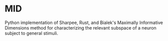 # MID
Python implementation of Sharpee, Rust, and Bialek's Maximally Informative Dimensions method for characterizing the relevant subspace of a neuron subject to general stimuli.
